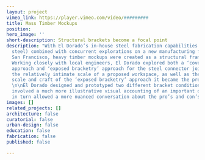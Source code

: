 ```yaml
---
layout: project
vimeo_link: https://player.vimeo.com/video/#########
title: Mass Timber Mockups
position: 
hero_image: ''
short-description: Structural brackets become a focal point
description: "With El Dorado’s in-house steel fabrication capabilities (incl. structural
  steel) combined with concurrent explorations on a new manufacturing facility in
  San Francisco, heavy timber mockups were created as a structural framing approach.
  Working closely with local engineers, El Dorado explored both a ‘covered joint’
  approach and ‘exposed bracketry’ approach for the steel connector joints. Given
  the relatively intimate scale of a proposed workspace, as well as the impressive
  scale and craft of the ‘exposed bracketry’ approach it became the preferred approach.
  \n\nEl Dorado designed and prototyped two different bracket conditions, giving everyone
  involved a much more illustrative visual accounting of an important detail, which
  in turn allowed a more nuanced conversation about the pro’s and con’s of each approach."
images: []
related_projects: []
architecture: false
curatorial: false
urban-design: false
education: false
fabrication: false
published: false

---
```

